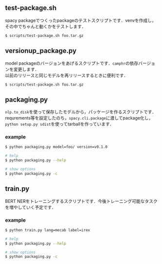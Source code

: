 ## test-package.sh

spacy packageでつくったpackageのテストスクリプトです．venvを作成し，その中でちゃんと動くかをテストします．  

```bash
$ scripts/test-package.sh foo.tar.gz
```

## versionup_package.py

model packageのバージョンをあげるスクリプトです．`camphr`の依存バージョンを変更します．  
以前のリリースと同じモデルを再リリースするときに便利です．

```bash
$ scripts/test-package.sh foo.tar.gz
```

## packaging.py

`nlp.to_disk`を使って保存したモデルから，パッケージを作るスクリプトです．  
requrements等を設定したのち，`spacy.cli.package`に渡してpackage化し，`python setup.py sdist`を使ってtarballを作っています．

### example

```bash
$ python packaging.py model=foo/ version=v0.1.0

# help
$ python packaging.py --help

# show options
$ python packaging.py -c
```

## train.py

BERT NERをトレーニングするスクリプトです．今後トレーニング可能なタスクを増やしていく予定です．  

### example

```bash
$ python train.py lang=mecab label=irex

# help
$ python packaging.py --help

# show options
$ python packaging.py -c
```
